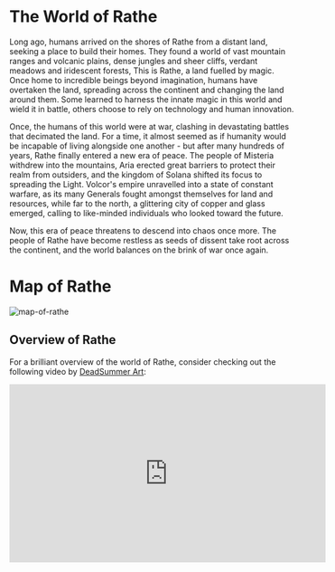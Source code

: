 # The World of Rathe

Long ago, humans arrived on the shores of Rathe from a distant land, seeking a place to build their homes. They found a world of vast mountain ranges and volcanic plains, dense jungles and sheer cliffs, verdant meadows and iridescent forests, This is Rathe, a land fuelled by magic. Once home to incredible beings beyond imagination, humans have overtaken the land, spreading across the continent and changing the land around them. Some learned to harness the innate magic in this world and wield it in battle, others choose to rely on technology and human innovation.

Once, the humans of this world were at war, clashing in devastating battles that decimated the land. For a time, it almost seemed as if humanity would be incapable of living alongside one another - but after many hundreds of years, Rathe finally entered a new era of peace. The people of Misteria withdrew into the mountains, Aria erected great barriers to protect their realm from outsiders, and the kingdom of Solana shifted its focus to spreading the Light. Volcor's empire unravelled into a state of constant warfare, as its many Generals fought amongst themselves for land and resources, while far to the north, a glittering city of copper and glass emerged, calling to like-minded individuals who looked toward the future.

Now, this era of peace threatens to descend into chaos once more. The people of Rathe have become restless as seeds of dissent take root across the continent, and the world balances on the brink of war once again.

# Map of Rathe

![map-of-rathe](https://d2hl7maqck52px.cloudfront.net/continents/rathe/map-of-rathe.webp)

## Overview of Rathe

For a brilliant overview of the world of Rathe, consider checking out the following video by [DeadSummer Art](https://twitter.com/DeadSummerArt?s=20):

<iframe width="560" height="315" src="https://www.youtube.com/embed/J-3I92wt7Ys" title="YouTube video player" frameborder="0" allow="accelerometer; autoplay; clipboard-write; encrypted-media; gyroscope; picture-in-picture; web-share" allowfullscreen></iframe>
